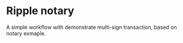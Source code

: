 # Ripple notary

A simple workflow with demonstrate multi-sign transaction, based on notary exmaple.
